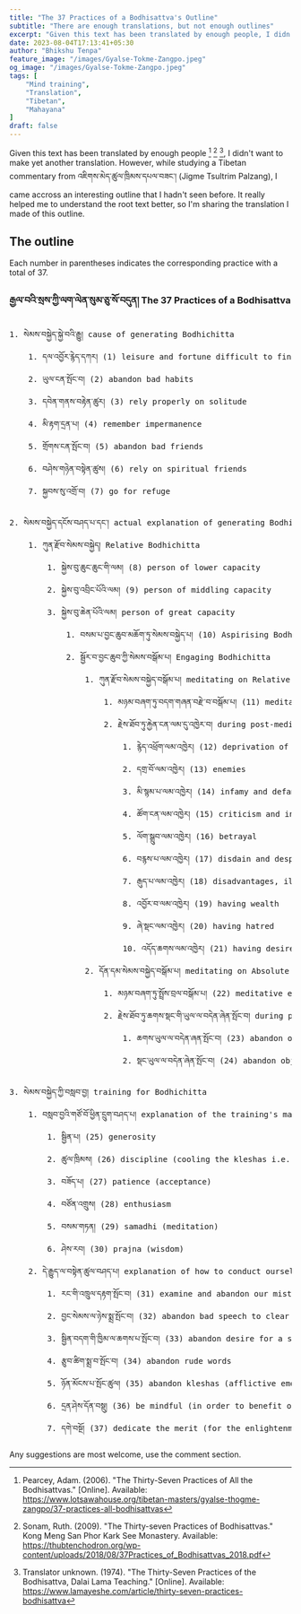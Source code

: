 ```yaml
---
title: "The 37 Practices of a Bodhisattva's Outline"
subtitle: "There are enough translations, but not enough outlines"
excerpt: "Given this text has been translated by enough people, I didn't want to make yet another translation. However, while studying a Tibetan commentary from Jigme Tsultrim Palzang I came accross an interesting outline..."
date: 2023-08-04T17:13:41+05:30
author: "Bhikshu Tenpa"
feature_image: "/images/Gyalse-Tokme-Zangpo.jpeg"
og_image: "/images/Gyalse-Tokme-Zangpo.jpeg"
tags: [
    "Mind training",
    "Translation",
    "Tibetan",
    "Mahayana"
]
draft: false
---
```


Given this text has been translated by enough people [^1] [^2] [^3], I didn't want to make yet another translation. However, while studying a Tibetan commentary from འཇིགས་མེད་ཚུལ་ཁྲིམས་དཔལ་བཟང་། (Jigme Tsultrim Palzang), I came accross an interesting outline that I hadn't seen before. It really helped me to understand the root text better, so I'm sharing the translation I made of this outline.

## The outline

Each number in parentheses indicates the corresponding practice with a total of 37.

### རྒྱལ་བའི་སྲས་ཀྱི་ལག་ལེན་སུམ་ཅུ་སོ་བདུན། The 37 Practices of a Bodhisattva

<pre>
1. སེམས་བསྐྱེད་སྐྱེ་བའི་རྒྱུ། cause of generating Bodhichitta
    1. དལ་འབྱོར་རྙེད་དཀར། (1) leisure and fortune difficult to find (precious human life)
    2. ཡུལ་ངན་སྤོང་བ། (2) abandon bad habits
    3. དབེན་གནས་བརྟེན་ཚུར། (3) rely properly on solitude
    4. མི་རྟག་དྲན་པ། (4) remember impermanence
    5. གྲོགས་ངན་སྤོང་བ། (5) abandon bad friends
    6. བཤེས་གཉེན་བསྟེན་ཚུས། (6) rely on spiritual friends
    7. སྐྱབས་སུ་འགྲོ་བ། (7) go for refuge

2. སེམས་བསྐྱེད་དངོས་བཤད་པ་དང་། actual explanation of generating Bodhichitta
    1. ཀུན་རྫོབ་སེམས་བསྐྱེད། Relative Bodhichitta
        1. སྐྱེས་བུ་ཆུང་ཆུང་གི་ལམ། (8) person of lower capacity
        2. སྐྱེས་བུ་འབྲིང་པོའི་ལམ། (9) person of middling capacity
        3. སྐྱེས་བུ་ཆེན་པོའི་ལམ། person of great capacity
            1. བསམ་པ་བྱང་ཆུབ་མཆོག་ཏུ་སེམས་བསྐྱེད་པ། (10) Aspirising Bodhichitta
            2. སྦྱོར་བ་བྱང་ཆུབ་ཀྱི་སེམས་བསྒོམ་པ། Engaging Bodhichitta
                1. ཀུན་རྫོབ་སེམས་བསྐྱེད་བསྒོམ་པ། meditating on Relative Bodhichitta
                    1. མཉམ་བཞག་ཏུ་བདག་གཞན་བརྫེ་བ་བསྒོམ་པ། (11) meditative equipoise on exchanging (the suffering and happiness) of self and others
                    2. རྗེས་ཐོབ་ཏུ་རྐྱེན་ངན་ལམ་དུ་འཁྱེར་བ། during post-meditation, taking bad circumstances as the path
                        1. རྙེད་འཕྲོག་ལམ་འཁྱེར། (12) deprivation of wealth
                        2. དགྲ་བོ་ལམ་འཁྱེར། (13) enemies
                        3. མི་སྙམ་པ་ལམ་འཁྱེར། (14) infamy and defamation
                        4. ཚོག་ངན་ལམ་འཁྱེར། (15) criticism and insults
                        5. ལོག་སྒྲུབ་ལམ་འཁྱེར། (16) betrayal
                        6. བརྙས་པ་ལམ་འཁྱེར། (17) disdain and despite
                        7. རྒུད་པ་ལམ་འཁྱེར། (18) disadvantages, illness and harm
                        8. འབྱོར་བ་ལམ་འཁྱེར། (19) having wealth
                        9. ཞེ་སྡང་ལམ་འཁྱེར། (20) having hatred
                        10. འདོད་ཆགས་ལམ་འཁྱེར། (21) having desire
                2. དོན་དམ་སེམས་བསྐྱེད་བསྒོམ་པ། meditating on Absolute Bodhichitta
                    1. མཉམ་བཞག་ཏུ་སྤྲོས་བྲལ་བསྒོམ་པ། (22) meditative equipoise free from elaboration
                    2. རྗེས་ཐོབ་ཏུ་ཆགས་སྡང་གི་ཡུལ་ལ་བདེན་ཞེན་སྤོང་བ། during post-meditation, abandon the objects of desire and aversion
                        1. ཆགས་ཡུལ་ལ་བདེན་ཞན་སྤོང་བ། (23) abandon objects of desire as truly existing
                        2. སྡང་ཡུལ་ལ་བདེན་ཞེན་སྤོང་བ། (24) abandon objects of anger as truly existing

3. སེམས་བསྐྱེད་ཀྱི་བསླབ་བྱ། training for Bodhichitta
    1. བསླབ་བྱའི་གཙོ་བོ་ཕྱིན་དྲུག་བཤད་པ། explanation of the training's main point: the Six Paramitas (transcendental perfections)
        1. སྦྱིན་པ། (25) generosity
        2. ཚུལ་ཁྲིམས། (26) discipline (cooling the kleshas i.e. afflictive emotions)
        3. བཟོད་པ། (27) patience (acceptance)
        4. བཙོན་འགྲུས། (28) enthusiasm
        5. བསམ་གཏན། (29) samadhi (meditation)
        6. ཤེས་རབ། (30) prajna (wisdom)
    2. དེ་རྒྱུད་ལ་བསྟེན་ཚུལ་བཤད་པ། explanation of how to conduct ourselves based on our own experience
        1. རང་གི་འཁྲུལ་དརྟག་སྤོང་བ། (31) examine and abandon our mistakes
        2. བྱང་སེམས་ལ་ཉེས་སྨྲ་སྤོང་བ། (32) abandon bad speech to clear the mind
        3. སྦྱིན་བདག་གི་ཁྱིམ་ལ་ཆགས་པ་སྤོང་བ། (33) abandon desire for a sponsor / for our sponsor's property
        4. རྩུབ་ཚིག་སྨྲ་བ་སྤོང་བ། (34) abandon rude words
        5. ཉོན་མོངས་པ་སྤོང་ཚུལ། (35) abandon kleshas (afflictive emotions)
        6. དྲན་ཤེས་དོན་བསྡུ། (36) be mindful (in order to benefit others)
        7. དགེ་བསྔོ། (37) dedicate the merit (for the enlightenment of all sentient beings)
</pre>

Any suggestions are most welcome, use the comment section.

[^1]: Pearcey, Adam. (2006). "The Thirty-Seven Practices of All the Bodhisattvas." [Online]. Available: https://www.lotsawahouse.org/tibetan-masters/gyalse-thogme-zangpo/37-practices-all-bodhisattvas
[^2]: Sonam, Ruth. (2009). "The Thirty-seven Practices of Bodhisattvas." Kong Meng San Phor Kark See Monastery. Available: https://thubtenchodron.org/wp-content/uploads/2018/08/37Practices_of_Bodhisattvas_2018.pdf
[^3]: Translator unknown. (1974). "The Thirty-Seven Practices of the Bodhisattva, Dalai Lama Teaching." [Online]. Available: https://www.lamayeshe.com/article/thirty-seven-practices-bodhisattva
